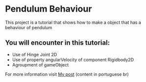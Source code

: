 <h1>Pendulum Behaviour</h1>
<p>This project is a tutorial that shows how to make a object that has a behaviour of pendulum</p>

<h2> You will encounter in this tutorial:</h2>
<ul>
  <li> Use of Hinge Joint 2D</li>
  <li> Use of property angularVelocity of component Rigidbody2D</li>
  <li> Agroupment of gameObject</li>
</ul>
<p>For more information visit <a href = "https://danielafialho289027037.wordpress.com/2021/01/14/implementacao-de-perigosmovimentacao-de-um-pendulo/">My post</a> 
 (content in portuguese br)</p>
